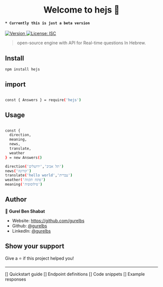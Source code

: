 <h1 align="center">Welcome to hejs 👋</h1>
<h4><code>* Currently this is just a beta version</code></h4>
<p>
  <a href="https://www.npmjs.com/package/hejs" target="_blank">
    <img alt="Version" src="https://img.shields.io/npm/v/hejs.svg">
  </a>
  <a href="#" target="_blank">
    <img alt="License: ISC" src="https://img.shields.io/badge/License-ISC-yellow.svg" />
  </a>
</p>

> open-source engine with API for Real-time questions In Hebrew.

## Install

```sh
npm install hejs
```
## import 

```sh

const { Answers } = require('hejs')

```
## Usage

```sh

const { 
  direction, 
  meaning,  
  news, 
  translate, 
  weather 
} = new Answers()

direction('תל אביב','ירושלים')
news('קורונה')
translate('hello world','עברית')
weather('פתח תקווה')
meaning('פילוסופיה')

```
 
## Author

👤 **Gurel Ben Shabat**

* Website: https://github.com/gurelbs
* Github: [@gurelbs](https://github.com/gurelbs)
* LinkedIn: [@gurelbs](https://linkedin.com/in/gurelbs)

## Show your support

Give a ⭐️ if this project helped you!

***


[] Quickstart guide
[] Endpoint definitions
[] Code snippets
[] Example responses